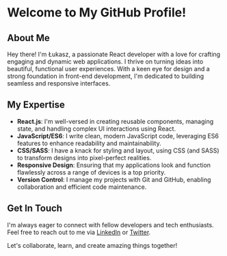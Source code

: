 # Welcome to My GitHub Profile!

## About Me

Hey there! I'm Łukasz, a passionate React developer with a love for crafting engaging and dynamic web applications. I thrive on turning ideas into beautiful, functional user experiences. With a keen eye for design and a strong foundation in front-end development, I'm dedicated to building seamless and responsive interfaces.

## My Expertise

- **React.js**: I'm well-versed in creating reusable components, managing state, and handling complex UI interactions using React.
- **JavaScript/ES6**: I write clean, modern JavaScript code, leveraging ES6 features to enhance readability and maintainability.
- **CSS/SASS**: I have a knack for styling and layout, using CSS (and SASS) to transform designs into pixel-perfect realities.
- **Responsive Design**: Ensuring that my applications look and function flawlessly across a range of devices is a top priority.
- **Version Control**: I manage my projects with Git and GitHub, enabling collaboration and efficient code maintenance.

## Get In Touch

I'm always eager to connect with fellow developers and tech enthusiasts. Feel free to reach out to me via [LinkedIn](your-linkedin-profile) or [Twitter](your-twitter-profile).

Let's collaborate, learn, and create amazing things together!
